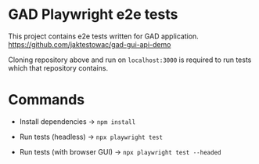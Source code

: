 # GAD Playwright e2e tests

This project contains e2e tests written for GAD application.
https://github.com/jaktestowac/gad-gui-api-demo

Cloning repository above and run on `localhost:3000` is required to run tests which that repository contains.

# Commands

- Install dependencies -> `npm install`

- Run tests (headless) -> `npx playwright test`

- Run tests (with browser GUI) -> `npx playwright test --headed`
